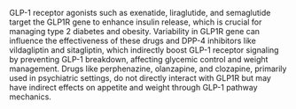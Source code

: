 GLP-1 receptor agonists such as exenatide, liraglutide, and semaglutide target the GLP1R gene to enhance insulin release, which is crucial for managing type 2 diabetes and obesity. Variability in GLP1R gene can influence the effectiveness of these drugs and DPP-4 inhibitors like vildagliptin and sitagliptin, which indirectly boost GLP-1 receptor signaling by preventing GLP-1 breakdown, affecting glycemic control and weight management. Drugs like perphenazine, olanzapine, and clozapine, primarily used in psychiatric settings, do not directly interact with GLP1R but may have indirect effects on appetite and weight through GLP-1 pathway mechanics.